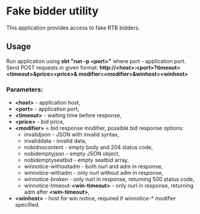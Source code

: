 # Fake bidder utility
This application provides access to fake RTB bidders.
## Usage
Run application using **sbt "run -p \<port\>"** where port - application port.
Send POST requests in given format: 
**http://\<host\>:\<port\>?timeout=\<timeout\>&price=\<price\>&    modifier=\<modifier\>&winhost=\<winhost\>**
### Parameters:
- **\<host\>** - application host,
- **\<port\>** - application port,
- **\<timeout\>** - waiting time before response,
- **\<price\>** - bid price,
- **\<modifier\>** = bid response modifier, possible bid response options:
    * invalidjson - JSON with invalid syntax,
    * invaliddata - invalid data,
    * nobidnocontent - empty body and 204 status code,
    * nobidemptyjson - empty JSON object,
    * nobidemptyseatbid - empty seatbid array,
    * winnotice-withoutadm - both nurl and adm in response,
    * winnotice-withadm - only nurl without adm in response,
    * winnotice-broken - only nurl in response, returning 500 status code,
    * winnotice-timeout-**\<win-timeout\>** - only nurl in response, returning adm after **\<win-timeout\>**,
- **\<winhost\>** - host for win notice, required if winnotice-* modifier specified.
